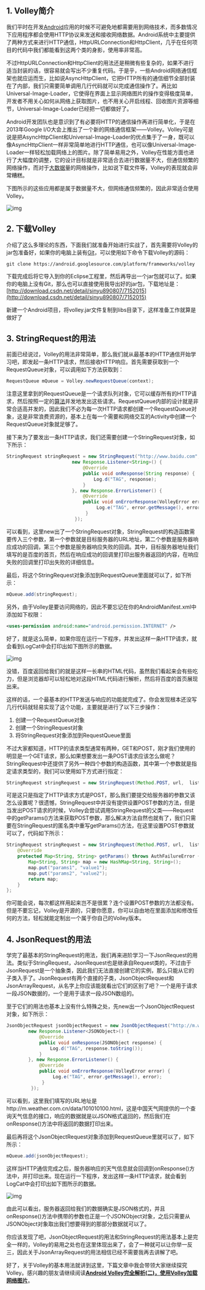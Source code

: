 ## 1. Volley简介

我们平时在开发[Android](http://lib.csdn.net/base/android)应用的时候不可避免地都需要用到网络技术，而多数情况下应用程序都会使用HTTP协议来发送和接收网络数据。Android系统中主要提供了两种方式来进行HTTP通信，HttpURLConnection和HttpClient，几乎在任何项目的代码中我们都能看到这两个类的身影，使用率非常高。

不过HttpURLConnection和HttpClient的用法还是稍微有些复杂的，如果不进行适当封装的话，很容易就会写出不少重复代码。于是乎，一些Android网络通信框架也就应运而生，比如说AsyncHttpClient，它把HTTP所有的通信细节全部封装在了内部，我们只需要简单调用几行代码就可以完成通信操作了。再比如Universal-Image-Loader，它使得在界面上显示网络图片的操作变得极度简单，开发者不用关心如何从网络上获取图片，也不用关心开启线程、回收图片资源等细节，Universal-Image-Loader已经把一切都做好了。

Android开发团队也是意识到了有必要将HTTP的通信操作再进行简单化，于是在2013年Google I/O大会上推出了一个新的网络通信框架——Volley。Volley可是说是把AsyncHttpClient和Universal-Image-Loader的优点集于了一身，既可以像AsyncHttpClient一样非常简单地进行HTTP通信，也可以像Universal-Image-Loader一样轻松加载网络上的图片。除了简单易用之外，Volley在性能方面也进行了大幅度的调整，它的设计目标就是非常适合去进行数据量不大，但通信频繁的网络操作，而对于[大数据](http://lib.csdn.net/base/hadoop)量的网络操作，比如说下载文件等，Volley的表现就会非常糟糕。

下图所示的这些应用都是属于数据量不大，但网络通信频繁的，因此非常适合使用Volley。

![img](http://img.blog.csdn.net/20140406140008281?watermark/2/text/aHR0cDovL2Jsb2cuY3Nkbi5uZXQvZ3VvbGluX2Jsb2c=/font/5a6L5L2T/fontsize/400/fill/I0JBQkFCMA==/dissolve/70/gravity/SouthEast)

## 2. 下载Volley

介绍了这么多理论的东西，下面我们就准备开始进行实战了，首先需要将Volley的jar包准备好，如果你的电脑上装有[Git](http://lib.csdn.net/base/git)，可以使用如下命令下载Volley的源码：
```
git clone https://android.googlesource.com/platform/frameworks/volley  
```
下载完成后将它导入到你的Eclipse工程里，然后再导出一个jar包就可以了。如果你的电脑上没有Git，那么也可以直接使用我导出好的jar包，下载地址是：[http://download.csdn.net/detail/sinyu890807/7152015](http://download.csdn.net/detail/sinyu890807/7152015) 

新建一个Android项目，将volley.jar文件复制到libs目录下，这样准备工作就算是做好了

## 3. StringRequest的用法

前面已经说过，Volley的用法非常简单，那么我们就从最基本的HTTP通信开始学习吧，即发起一条HTTP请求，然后接收HTTP响应。首先需要获取到一个RequestQueue对象，可以调用如下方法获取到：

```java
RequestQueue mQueue = Volley.newRequestQueue(context);  
```

注意这里拿到的RequestQueue是一个请求队列对象，它可以缓存所有的HTTP请求，然后按照一定的[算法](http://lib.csdn.net/base/datastructure)并发地发出这些请求。RequestQueue内部的设计就是非常合适高并发的，因此我们不必为每一次HTTP请求都创建一个RequestQueue对象，这是非常浪费资源的，基本上在每一个需要和网络交互的Activity中创建一个RequestQueue对象就足够了。

接下来为了要发出一条HTTP请求，我们还需要创建一个StringRequest对象，如下所示：

```java
StringRequest stringRequest = new StringRequest("http://www.baidu.com",  
                        new Response.Listener<String>() {  
                            @Override  
                            public void onResponse(String response) {  
                                Log.d("TAG", response);  
                            }  
                        }, new Response.ErrorListener() {  
                            @Override  
                            public void onErrorResponse(VolleyError error) {  
                                 Log.e("TAG", error.getMessage(), error);  
                             }  
                         });  
```
可以看到，这里new出了一个StringRequest对象，StringRequest的构造函数需要传入三个参数，第一个参数就是目标服务器的URL地址，第二个参数是服务器响应成功的回调，第三个参数是服务器响应失败的回调。其中，目标服务器地址我们填写的是百度的首页，然后在响应成功的回调里打印出服务器返回的内容，在响应失败的回调里打印出失败的详细信息。

最后，将这个StringRequest对象添加到RequestQueue里面就可以了，如下所示：

```java
mQueue.add(stringRequest);  
```

另外，由于Volley是要访问网络的，因此不要忘记在你的AndroidManifest.xml中添加如下权限：

```xml
<uses-permission android:name="android.permission.INTERNET" />  
```

好了，就是这么简单，如果你现在运行一下程序，并发出这样一条HTTP请求，就会看到LogCat中会打印出如下图所示的数据。

![img](http://img.blog.csdn.net/20140406145955671?watermark/2/text/aHR0cDovL2Jsb2cuY3Nkbi5uZXQvZ3VvbGluX2Jsb2c=/font/5a6L5L2T/fontsize/400/fill/I0JBQkFCMA==/dissolve/70/gravity/SouthEast)

没错，百度返回给我们的就是这样一长串的HTML代码，虽然我们看起来会有些吃力，但是浏览器却可以轻松地对这段HTML代码进行解析，然后将百度的首页展现出来。

这样的话，一个最基本的HTTP发送与响应的功能就完成了。你会发现根本还没写几行代码就轻易实现了这个功能，主要就是进行了以下三步操作：

1. 创建一个RequestQueue对象
2. 创建一个StringRequest对象
3. 将StringRequest对象添加到RequestQueue里面

不过大家都知道，HTTP的请求类型通常有两种，GET和POST，刚才我们使用的明显是一个GET请求，那么如果想要发出一条POST请求应该怎么做呢？StringRequest中还提供了另外一种四个参数的构造函数，其中第一个参数就是指定请求类型的，我们可以使用如下方式进行指定：


```java
StringRequest stringRequest = new StringRequest(Method.POST, url,  listener, errorListener);  
```

可是这只是指定了HTTP请求方式是POST，那么我们要提交给服务器的参数又该怎么设置呢？很遗憾，StringRequest中并没有提供设置POST参数的方法，但是当发出POST请求的时候，Volley会尝试调用StringRequest的父类——Request中的getParams()方法来获取POST参数，那么解决方法自然也就有了，我们只需要在StringRequest的匿名类中重写getParams()方法，在这里设置POST参数就可以了，代码如下所示：


```java
StringRequest stringRequest = new StringRequest(Method.POST, url,  listener, errorListener) {  
    @Override  
    protected Map<String, String> getParams() throws AuthFailureError {  
        Map<String, String> map = new HashMap<String, String>();  
        map.put("params1", "value1");  
        map.put("params2", "value2");  
        return map;  
    }  
};  
```

你可能会说，每次都这样用起来岂不是很累？连个设置POST参数的方法都没有。但是不要忘记，Volley是开源的，只要你愿意，你可以自由地在里面添加和修改任何的方法，轻松就能定制出一个属于你自己的Volley版本。

## 4. JsonRequest的用法

学完了最基本的StringRequest的用法，我们再来进阶学习一下JsonRequest的用法。类似于StringRequest，JsonRequest也是继承自Request类的，不过由于JsonRequest是一个抽象类，因此我们无法直接创建它的实例，那么只能从它的子类入手了。JsonRequest有两个直接的子类，JsonObjectRequest和JsonArrayRequest，从名字上你应该能就看出它们的区别了吧？一个是用于请求一段JSON数据的，一个是用于请求一段JSON数组的。

至于它们的用法也基本上没有什么特殊之处，先new出一个JsonObjectRequest对象，如下所示：


```java
JsonObjectRequest jsonObjectRequest = new JsonObjectRequest("http://m.weather.com.cn/data/101010100.html", null,  
        new Response.Listener<JSONObject>() {  
            @Override  
            public void onResponse(JSONObject response) {  
                Log.d("TAG", response.toString());  
            }  
        }, new Response.ErrorListener() {  
            @Override  
            public void onErrorResponse(VolleyError error) {  
                 Log.e("TAG", error.getMessage(), error);  
             }  
         });  
```
可以看到，这里我们填写的URL地址是http://m.weather.com.cn/data/101010100.html，这是中国天气网提供的一个查询天气信息的接口，响应的数据就是以JSON格式返回的，然后我们在onResponse()方法中将返回的数据打印出来。

最后再将这个JsonObjectRequest对象添加到RequestQueue里就可以了，如下所示：


```java
mQueue.add(jsonObjectRequest);  
```

这样当HTTP通信完成之后，服务器响应的天气信息就会回调到onResponse()方法中，并打印出来。现在运行一下程序，发出这样一条HTTP请求，就会看到LogCat中会打印出如下图所示的数据。

![img](http://img.blog.csdn.net/20140406163801937?watermark/2/text/aHR0cDovL2Jsb2cuY3Nkbi5uZXQvZ3VvbGluX2Jsb2c=/font/5a6L5L2T/fontsize/400/fill/I0JBQkFCMA==/dissolve/70/gravity/SouthEast)

由此可以看出，服务器返回给我们的数据确实是JSON格式的，并且onResponse()方法中携带的参数也正是一个JSONObject对象，之后只需要从JSONObject对象取出我们想要得到的那部分数据就可以了。

你应该发现了吧，JsonObjectRequest的用法和StringRequest的用法基本上是完全一样的，Volley的易用之处也在这里体现出来了，会了一种就可以让你举一反三，因此关于JsonArrayRequest的用法相信已经不需要我再去讲解了吧。

好了，关于Volley的基本用法就讲到这里，下篇文章中我会带领大家继续探究Volley。感兴趣的朋友请继续阅读[**Android Volley完全解析(二)，使用Volley加载网络图片**](http://blog.csdn.net/guolin_blog/article/details/17482165)。
